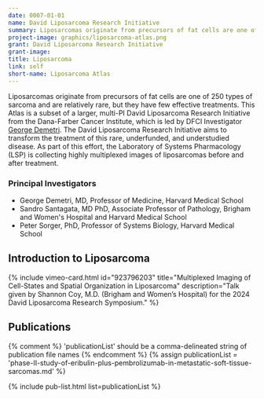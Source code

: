 ```yaml
---
date: 0007-01-01
name: David Liposarcoma Research Initiative
summary: Liposarcomas originate from precursors of fat cells are one of 250 types of sarcoma and are relatively rare, but they have few effective treatments. The David Liposarcoma Research Collaboration is led by DFCI Investigator [George Demetri](https://ludwigcenter.hms.harvard.edu/george-d-demetri-md) and aims to transform the treatment of this rare, underfunded, and understudied disease. As part of this effort, the LSP is collecting highly multiplexed images of liposarcomas before and after treatment.
project-image: graphics/liposarcoma-atlas.png
grant: David Liposarcoma Research Initiative
grant-image:
title: Liposarcoma
link: self
short-name: Liposarcoma Atlas
---
```


Liposarcomas originate from precursors of fat cells are one of 250 types of sarcoma and are relatively rare, but they have few effective treatments. This Atlas is a subset of a larger, multi-PI David Liposarcoma Research Initiative from the Dana-Farber Cancer Institute, which is led by DFCI Investigator [George Demetri](https://www.dana-farber.org/find-a-doctor/george-d-demetri). The David Liposarcoma Research Initiative aims to transform the treatment of this rare, underfunded, and understudied disease. As part of this effort, the Laboratory of Systems Pharmacology (LSP) is collecting highly multiplexed images of liposarcomas before and after treatment.

### Principal Investigators
*  George Demetri, MD, Professor of Medicine, Harvard Medical School
*  Sandro Santagata, MD PhD, Associate Professor of Pathology, Brigham and Women's Hospital and Harvard Medical School
*  Peter Sorger, PhD, Professor of Systems Biology, Harvard Medical School

## Introduction to Liposarcoma
<div class="row mb-4">
  <div class="col-md-6 mb-4">
    {% include vimeo-card.html id="923796203" title="Multiplexed Imaging of Cell-States and Spatial Organization in Liposarcoma" description="Talk given by Shannon Coy, M.D. (Brigham and Women’s Hospital) for the 2024 David Liposarcoma Research Symposium." %}
  </div>
</div>

## Publications
{% comment %}
  'publicationList' should be a comma-delineated string of publication file names
{% endcomment %}
{% assign publicationList = 'phase-II-study-of-eribulin-plus-pembrolizumab-in-metastatic-soft-tissue-sarcomas.md' %}

{% include pub-list.html list=publicationList %}

